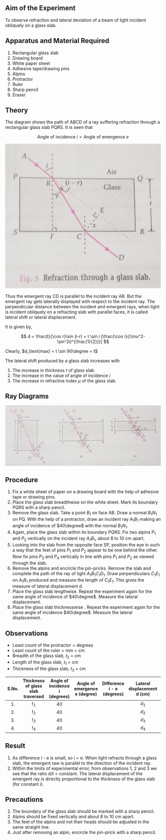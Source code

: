 ## Aim of the Experiment 
To observe refraction and lateral deviation of a beam of light incident obliquely on a glass slab. 

## Apparatus and Material Required 
1. Rectangular glass slab 
2. Drawing board 
3. White paper sheet 
4. Adhesive tape/drawing pins 
5. Alpins 
6. Protractor 
7. Ruler 
8. Sharp pencil 
9. Eraser 

## Theory 
The diagram shows the path of ABCD of a ray suffering refraction through a rectangular glass slab PQRS. It is seen that 

$$
\text{Angle of incidence } i = \text{Angle of emergence } e 
$$

![theory](./img/5-theory.jpg) 

Thus the emergent ray CD is parallel to the incident ray AB. But the emergent ray gets laterally displayed with respect to the incident ray. The perpendicular distance between the incident and emergent rays, when light is incident obliquely on a refracting slab with parallel faces, it is called lateral shift or lateral displacement. 

It is given by, 

$$
d = \frac{t}{\cos r}\sin (i-r) = t \sin i [\frac{\cos i}{(\mu^2-\sin^2i)^{\frac{1}{2}}}]
$$

Clearly, $d_\text{max} = t \sin 90\degree = t$

The lateral shift produced by a glass slab increases with 

1. The increase in thickness $t$ of glass slab 
2. The increase in the value of angle of incidence $i$ 
3. The increase in refractive index $\mu$ of the glass slab. 

## Ray Diagrams 
![diagram](./img/5-diagram.jpg) 

## Procedure 
1. Fix a white sheet of paper on a drawing board with the help of adhesive tape or drawing pins. 
2. Place the glass slab breadthwise on the white sheet. Mark its boundary PQRS with a sharp pencil. 
3. Remove the glass slab. Take a point $B_1$ on face AB. Draw a normal $B_1N_1$ on PQ. With the help of a protractor, draw an incident ray $A_1B_1$ making an angle of incidence of $40\degree$ with the normal $B_1N_1$. 
4. Again, place the glass slab within its boundary PQRS. Fix two alpins $P_1$ and $P_2$ vertically on the incident ray $A_1B_1$, about 8 to 10 cm apart. 
5. Looking into the slab from the opposite face SP, position the eye in such a way that the feet  of pins $P_1$ and $P_2$ appear to be one behind the other. Now fix pins $P_3$ and $P_4$ vertically in line with pins $P_1$ and $P_2$ as viewed through the slab. 
6. Remove the alpins and encircle the pin-pricks. Remove the slab and complete the path of the ray of light $A_1B_1C_1D_1$. Draw perpendiculars $C_1E_1$ on $A_1B_1$ produced and measure the length of $C_1E_1$. This gives the measure of lateral displacement d. 
7. Place the glass slab lengthwise. Repeat the experiment again for the same angle of incidence of $40\degree$. Measure the lateral displacement. 
8. Place the glass slab thicknesswise . Repeat the experiment again for the same angle of incidence $40\degree$. Measure the lateral displacement. 

## Observations 
- Least count of the protractor = degrees 
- Least count of the ruler = mm = cm 
- Breadth of the glass slab, $t_2$ = cm 
- Length of the glass slab, $t_1$ = cm 
- Thickness of the glass slab, $t_3$ = cm 

|S.No.|Thickness of glass slab traversed|Angle of incidence i (degrees)|Angle of emergence e (degree)| Difference i - e (degrees)|Lateral displacement d (cm)|Ratio $\frac{d}{t}$|
|:-:|:-:|:-:|:-:|:-:|:-:|:-:|
| 1. | $t_1$ | 40 | | | $d_1$ | |
| 2. | $t_2$ | 40 | | | $d_2$ | |
| 3. | $t_3$ | 40 | | | $d_3$ | |
| 4. | $t_4$ | 40 | | | $d_4$ | |

## Result 
1. As difference i - e is small, so i = e. When light refracts through a glass slab, the emergent raw is parallel to the direction of the incident ray. 
2. Within the limits of experimental error, from observations 1, 2 and 3 we see that the ratio d/t = constant. The lateral displacement of the emergent ray is directly proportional to the thickness of the glass slab (for constant i). 

## Precautions 
1. The boundary of the glass slab should be marked with a sharp pencil. 
2. Alpins should be fixed vertically and about 8 to 10 cm apart. 
3. The feet of the alpins and not their heads should be adjusted in the same straight line. 
4. Just after removing an alpin, encircle the pin-prick with a sharp pencil. 